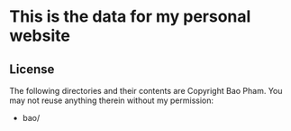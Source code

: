 This is the data for my personal website
========
License
--------
The following directories and their contents are Copyright Bao Pham. You may not reuse anything therein without my permission:  

* bao/



